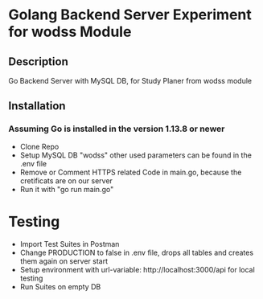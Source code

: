 # Golang Backend Server Experiment for wodss Module
## Description
Go Backend Server with MySQL DB, for Study Planer from wodss module

## Installation
### Assuming Go is installed in the version 1.13.8 or newer
* Clone Repo
* Setup MySQL DB "wodss" other used parameters can be found in the .env file
* Remove or Comment HTTPS related Code in main.go, because the cretificats are on our server
* Run it with "go run main.go"

 # Testing
 * Import Test Suites in Postman
 * Change PRODUCTION to false in .env file, drops all tables and creates them again on server start
 * Setup environment with url-variable: http://localhost:3000/api for local testing
 * Run Suites on empty DB
